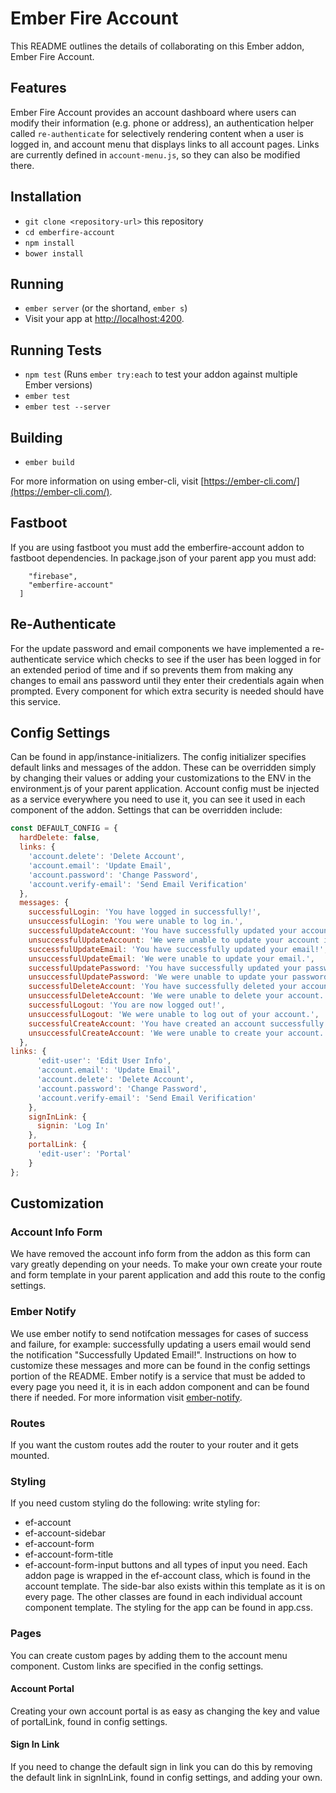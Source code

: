 # Ember Fire Account

This README outlines the details of collaborating on this Ember addon, Ember Fire Account.

## Features

Ember Fire Account provides an account dashboard where users can modify their information (e.g. phone or address), an authentication helper called `re-authenticate` for selectively rendering content when a user is logged in, and account menu that displays links to all account pages. Links are currently defined in `account-menu.js`, so they can also be modified there.

## Installation

* `git clone <repository-url>` this repository
* `cd emberfire-account`
* `npm install`
* `bower install`

## Running

* `ember server` (or the shortand, `ember s`)
* Visit your app at [http://localhost:4200](http://localhost:4200).

## Running Tests

* `npm test` (Runs `ember try:each` to test your addon against multiple Ember versions)
* `ember test`
* `ember test --server`

## Building

* `ember build`

For more information on using ember-cli, visit [https://ember-cli.com/](https://ember-cli.com/).

## Fastboot

If you are using fastboot you must add the emberfire-account addon to fastboot dependencies. In package.json of your parent app you must add:
```  "fastbootDependencies": [
    "firebase",
    "emberfire-account"
  ]
```

## Re-Authenticate

For the update password and email components we have implemented a re-authenticate service which checks to see if the user has been logged in for an extended period of time and if so prevents them from making any changes to email ans password until they enter their credentials again when prompted. Every component for which extra security is needed should have this service.

## Config Settings

Can be found in app/instance-initializers. The config initializer specifies default links and messages of the addon. These can be overridden simply by changing their values or adding your customizations to the ENV in the environment.js of your parent application. Account config must be injected as a service everywhere you need to use it, you can see it used in each component of the addon. Settings that can be overridden include:
```javascript
const DEFAULT_CONFIG = {
  hardDelete: false,
  links: {
    'account.delete': 'Delete Account',
    'account.email': 'Update Email',
    'account.password': 'Change Password',
    'account.verify-email': 'Send Email Verification'
  },
  messages: {
    successfulLogin: 'You have logged in successfully!',
    unsuccessfulLogin: 'You were unable to log in.',
    successfulUpdateAccount: 'You have successfully updated your account information!',
    unsuccessfulUpdateAccount: 'We were unable to update your account information.',
    successfulUpdateEmail: 'You have successfully updated your email!',
    unsuccessfulUpdateEmail: 'We were unable to update your email.',
    successfulUpdatePassword: 'You have successfully updated your password!',
    unsuccessfulUpdatePassword: 'We were unable to update your password.',
    successfulDeleteAccount: 'You have successfully deleted your account!',
    unsuccessfulDeleteAccount: 'We were unable to delete your account.',
    successfulLogout: 'You are now logged out!',
    unsuccessfulLogout: 'We were unable to log out of your account.',
    successfulCreateAccount: 'You have created an account successfully!',
    unsuccessfulCreateAccount: 'We were unable to create your account.'
  },
links: {
      'edit-user': 'Edit User Info',
      'account.email': 'Update Email',
      'account.delete': 'Delete Account',
      'account.password': 'Change Password',
      'account.verify-email': 'Send Email Verification'
    },
    signInLink: {
      signin: 'Log In'
    },
    portalLink: {
      'edit-user': 'Portal'
    }
};
```

## Customization

### Account Info Form

We have removed the account info form from the addon as this form can vary greatly depending on your needs. To make your own create your route and form template in your parent application and add this route to the config settings.

### Ember Notify

We use ember notify to send notifcation messages for cases of success and failure, for example: successfully updating a users email would send the notification "Successfully Updated Email!". Instructions on how to customize these messages and more can be found in the config settings portion of the README. Ember notify is a service that must be added to every page you need it, it is in each addon component and can be found there if needed. For more information visit [ember-notify](https://github.com/aexmachina/ember-notify#custom-animations).

### Routes

If you want the custom routes add the router to your router and it gets mounted.

### Styling

If you need custom styling do the following: write styling for: 
* ef-account 
* ef-account-sidebar
* ef-account-form 
* ef-account-form-title 
* ef-account-form-input
buttons and all types of input you need. Each addon page is wrapped in the ef-account class, which is found in the account template. The side-bar also exists within this template as it is on every page. The other classes are found in each individual account component template. The styling for the app can be found in app.css. 

### Pages

You can create custom pages by adding them to the account menu component. Custom links are specified in the config settings.

#### Account Portal

Creating your own account portal is as easy as changing the key and value of portalLink, found in config settings. 

#### Sign In Link

If you need to change the default sign in link you can do this by removing the default link in signInLink, found in config settings, and adding your own.





